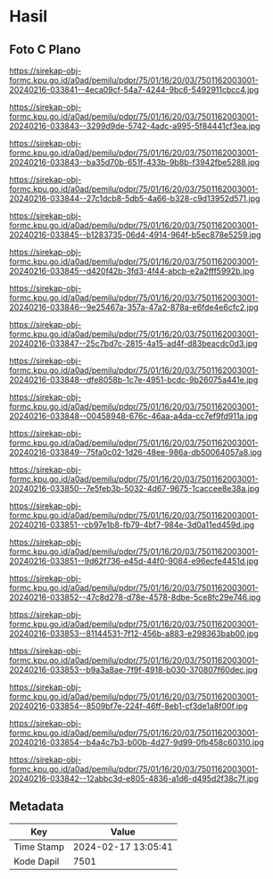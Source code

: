 # Hasil

## Foto C Plano

https://sirekap-obj-formc.kpu.go.id/a0ad/pemilu/pdpr/75/01/16/20/03/7501162003001-20240216-033841--4eca09cf-54a7-4244-9bc6-5492911cbcc4.jpg

https://sirekap-obj-formc.kpu.go.id/a0ad/pemilu/pdpr/75/01/16/20/03/7501162003001-20240216-033843--3299d9de-5742-4adc-a995-5f84441cf3ea.jpg

https://sirekap-obj-formc.kpu.go.id/a0ad/pemilu/pdpr/75/01/16/20/03/7501162003001-20240216-033843--ba35d70b-651f-433b-9b8b-f3942fbe5288.jpg

https://sirekap-obj-formc.kpu.go.id/a0ad/pemilu/pdpr/75/01/16/20/03/7501162003001-20240216-033844--27c1dcb8-5db5-4a66-b328-c9d13952d571.jpg

https://sirekap-obj-formc.kpu.go.id/a0ad/pemilu/pdpr/75/01/16/20/03/7501162003001-20240216-033845--b1283735-06d4-4914-964f-b5ec878e5259.jpg

https://sirekap-obj-formc.kpu.go.id/a0ad/pemilu/pdpr/75/01/16/20/03/7501162003001-20240216-033845--d420f42b-3fd3-4f44-abcb-e2a2fff5992b.jpg

https://sirekap-obj-formc.kpu.go.id/a0ad/pemilu/pdpr/75/01/16/20/03/7501162003001-20240216-033846--9e25467a-357a-47a2-878a-e6fde4e6cfc2.jpg

https://sirekap-obj-formc.kpu.go.id/a0ad/pemilu/pdpr/75/01/16/20/03/7501162003001-20240216-033847--25c7bd7c-2815-4a15-ad4f-d83beacdc0d3.jpg

https://sirekap-obj-formc.kpu.go.id/a0ad/pemilu/pdpr/75/01/16/20/03/7501162003001-20240216-033848--dfe8058b-1c7e-4951-bcdc-9b26075a441e.jpg

https://sirekap-obj-formc.kpu.go.id/a0ad/pemilu/pdpr/75/01/16/20/03/7501162003001-20240216-033848--00458948-676c-46aa-a4da-cc7ef9fd911a.jpg

https://sirekap-obj-formc.kpu.go.id/a0ad/pemilu/pdpr/75/01/16/20/03/7501162003001-20240216-033849--75fa0c02-1d26-48ee-986a-db50064057a8.jpg

https://sirekap-obj-formc.kpu.go.id/a0ad/pemilu/pdpr/75/01/16/20/03/7501162003001-20240216-033850--7e5feb3b-5032-4d67-9675-1caccee8e38a.jpg

https://sirekap-obj-formc.kpu.go.id/a0ad/pemilu/pdpr/75/01/16/20/03/7501162003001-20240216-033851--cb97e1b8-fb79-4bf7-984e-3d0a11ed459d.jpg

https://sirekap-obj-formc.kpu.go.id/a0ad/pemilu/pdpr/75/01/16/20/03/7501162003001-20240216-033851--9d62f736-e45d-44f0-9084-e96ecfe4451d.jpg

https://sirekap-obj-formc.kpu.go.id/a0ad/pemilu/pdpr/75/01/16/20/03/7501162003001-20240216-033852--47c8d278-d78e-4578-8dbe-5ce8fc29e746.jpg

https://sirekap-obj-formc.kpu.go.id/a0ad/pemilu/pdpr/75/01/16/20/03/7501162003001-20240216-033853--81144531-7f12-456b-a883-e298363bab00.jpg

https://sirekap-obj-formc.kpu.go.id/a0ad/pemilu/pdpr/75/01/16/20/03/7501162003001-20240216-033853--b9a3a8ae-7f9f-4918-b030-370807f60dec.jpg

https://sirekap-obj-formc.kpu.go.id/a0ad/pemilu/pdpr/75/01/16/20/03/7501162003001-20240216-033854--8509bf7e-224f-46ff-8eb1-cf3de1a8f00f.jpg

https://sirekap-obj-formc.kpu.go.id/a0ad/pemilu/pdpr/75/01/16/20/03/7501162003001-20240216-033854--b4a4c7b3-b00b-4d27-9d99-0fb458c60310.jpg

https://sirekap-obj-formc.kpu.go.id/a0ad/pemilu/pdpr/75/01/16/20/03/7501162003001-20240216-033842--12abbc3d-e805-4836-a1d6-d495d2f38c7f.jpg


## Metadata

| Key        | Value               |
| ---------- | ------------------- |
| Time Stamp | 2024-02-17 13:05:41 |
| Kode Dapil | 7501                |



